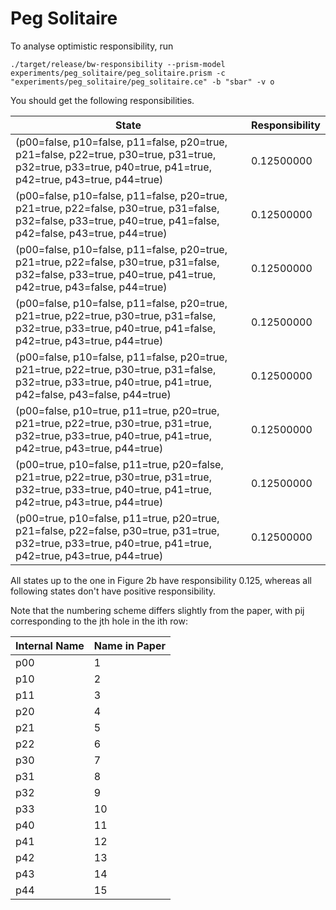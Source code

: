 # Peg Solitaire

To analyse optimistic responsibility, run

    ./target/release/bw-responsibility --prism-model experiments/peg_solitaire/peg_solitaire.prism -c "experiments/peg_solitaire/peg_solitaire.ce" -b "sbar" -v o

You should get the following responsibilities. 

| State                                                                                                                                                             | Responsibility |
|-------------------------------------------------------------------------------------------------------------------------------------------------------------------|----------------|
| (p00=false, p10=false, p11=false, p20=true,  p21=false, p22=true,  p30=true, p31=true,  p32=true,  p33=true, p40=true, p41=true,  p42=true,  p43=true,  p44=true) |     0.12500000 |
| (p00=false, p10=false, p11=false, p20=true,  p21=true,  p22=false, p30=true, p31=false, p32=false, p33=true, p40=true, p41=false, p42=false, p43=true,  p44=true) |     0.12500000 |
| (p00=false, p10=false, p11=false, p20=true,  p21=true,  p22=false, p30=true, p31=false, p32=false, p33=true, p40=true, p41=true,  p42=true,  p43=false, p44=true) |     0.12500000 |
| (p00=false, p10=false, p11=false, p20=true,  p21=true,  p22=true,  p30=true, p31=false, p32=true,  p33=true, p40=true, p41=false, p42=true,  p43=true,  p44=true) |     0.12500000 |
| (p00=false, p10=false, p11=false, p20=true,  p21=true,  p22=true,  p30=true, p31=false, p32=true,  p33=true, p40=true, p41=true,  p42=false, p43=false, p44=true) |     0.12500000 |
| (p00=false, p10=true,  p11=true,  p20=true,  p21=true,  p22=true,  p30=true, p31=true,  p32=true,  p33=true, p40=true, p41=true,  p42=true,  p43=true,  p44=true) |     0.12500000 |
| (p00=true,  p10=false, p11=true,  p20=false, p21=true,  p22=true,  p30=true, p31=true,  p32=true,  p33=true, p40=true, p41=true,  p42=true,  p43=true,  p44=true) |     0.12500000 |
| (p00=true,  p10=false, p11=true,  p20=true,  p21=false, p22=false, p30=true, p31=true,  p32=true,  p33=true, p40=true, p41=true,  p42=true,  p43=true,  p44=true) |     0.12500000 |

All states up to the one in Figure 2b have responsibility 0.125, whereas all following states don't have positive responsibility.

Note that the numbering scheme differs slightly from the paper, with pij corresponding to the jth hole in the ith row:

| Internal Name | Name in Paper |
|---------------|---------------|
|  p00          | 1             |
|  p10          | 2             |
|  p11          | 3             |
|  p20          | 4             |
|  p21          | 5             |
|  p22          | 6             |
|  p30          | 7             |
|  p31          | 8             |
|  p32          | 9             |
|  p33          | 10            |
|  p40          | 11            |
|  p41          | 12            |
|  p42          | 13            |
|  p43          | 14            |
|  p44          | 15            |

